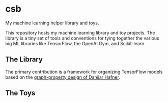 # csb
My machine learning helper library and toys.

This repository hosts my machine learning library and toy projects. The library is a tiny set of tools and conventions for tying together the various big ML libraries like TensorFlow, the OpenAI Gym, and Scikit-learn.


## The Library
The primary contribution is a framework for organizing TensorFlow models based on the [graph-property design of Danijar Hafner][design].

[design]: https://danijar.com/structuring-your-tensorflow-models/


## The Toys
